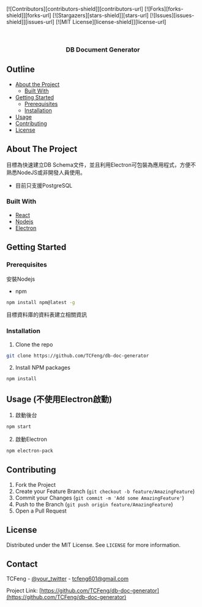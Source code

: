[![Contributors][contributors-shield]][contributors-url]
[![Forks][forks-shield]][forks-url]
[![Stargazers][stars-shield]][stars-url]
[![Issues][issues-shield]][issues-url]
[![MIT License][license-shield]][license-url]



<br />
<p align="center">
  <h3 align="center">DB Document Generator</h3>
</p>



<!-- TABLE OF CONTENTS -->
## Outline

* [About the Project](#about-the-project)
  * [Built With](#built-with)
* [Getting Started](#getting-started)
  * [Prerequisites](#prerequisites)
  * [Installation](#installation)
* [Usage](#usage)
* [Contributing](#contributing)
* [License](#license)



<!-- ABOUT THE PROJECT -->
## About The Project

目標為快速建立DB Schema文件，並且利用Electron可包裝為應用程式，方便不熟悉NodeJS或非開發人員使用。

* 目前只支援PostgreSQL

### Built With
* [React](https://reactjs.org)
* [Nodejs](https://nodejs.org)
* [Electron](https://www.electronjs.org)



<!-- GETTING STARTED -->
## Getting Started

### Prerequisites

安裝Nodejs
* npm
```sh
npm install npm@latest -g
```

目標資料庫的資料表建立相關資訊

### Installation

1. Clone the repo
```sh
git clone https://github.com/TCFeng/db-doc-generator
```
2. Install NPM packages
```sh
npm install
```

<!-- USAGE EXAMPLES -->
## Usage (不使用Electron啟動)
1. 啟動後台
```sh
npm start
```

2. 啟動Electron
```sh
npm electron-pack
```

<!-- CONTRIBUTING -->
## Contributing

1. Fork the Project
2. Create your Feature Branch (`git checkout -b feature/AmazingFeature`)
3. Commit your Changes (`git commit -m 'Add some AmazingFeature'`)
4. Push to the Branch (`git push origin feature/AmazingFeature`)
5. Open a Pull Request



<!-- LICENSE -->
## License

Distributed under the MIT License. See `LICENSE` for more information.



<!-- CONTACT -->
## Contact

TCFeng - [@your_twitter](https://twitter.com/your_username) - tcfeng601@gmail.com

Project Link: [https://github.com/TCFeng/db-doc-generator](https://github.com/TCFeng/db-doc-generator)



